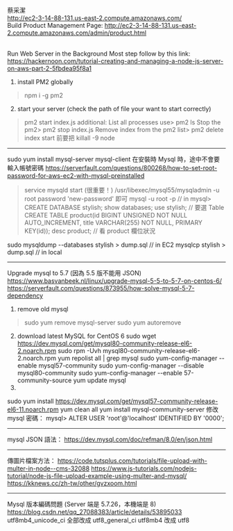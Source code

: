 蔡采潔
</br>http://ec2-3-14-88-131.us-east-2.compute.amazonaws.com/
</br>Build Product Management Page:
http://ec2-3-14-88-131.us-east-2.compute.amazonaws.com/admin/product.html

</br>Run Web Server in the Background
Most step follow by this link:
</br>https://hackernoon.com/tutorial-creating-and-managing-a-node-js-server-on-aws-part-2-5fbdea95f8a1
1. install PM2 globally
> npm i -g pm2
2. start your server (check the path of file your want to start correctly)
> pm2 start index.js
additional:
List all processes use> pm2 ls
Stop the pm2> pm2 stop index.js
Remove index from the pm2 list> pm2 delete index
start 前要把 killall -9 node
- - -
sudo yum install mysql-server mysql-client
在安裝時 Mysql 時，途中不會要輸入帳號密碼
https://serverfault.com/questions/800268/how-to-set-root-password-for-aws-ec2-with-mysql-preinstalled
> service mysqld start (很重要！)
> /usr/libexec/mysql55/mysqladmin -u root password 'new-password'
即可
mysql -u root -p
// in mysql>
CREATE DATABASE stylish;
show databases;
use stylish; // 要選 Table
CREATE TABLE product(id BIGINT UNSIGNED NOT NULL AUTO_INCREMENT, title VARCHAR(255) NOT NULL, PRIMARY KEY(id));
desc product; // 看 product 欄位狀況

sudo mysqldump --databases stylish > dump.sql // in EC2
mysqlcp stylish > dump.sql // in local

- - -
Upgrade mysql to 5.7 (因為 5.5 版不能用 JSON)
https://www.basvanbeek.nl/linux/upgrade-mysql-5-5-to-5-7-on-centos-6/
https://serverfault.com/questions/873955/how-solve-mysql-5-7-dependency
1. remove old mysql
> sudo yum remove mysql-server
> sudo yum autoremove
2. download latest MySQL for CentOS 6
sudo wget https://dev.mysql.com/get/mysql80-community-release-el6-2.noarch.rpm
sudo rpm -Uvh mysql80-community-release-el6-2.noarch.rpm
yum repolist all | grep mysql
sudo yum-config-manager --enable mysql57-community
sudo yum-config-manager --disable mysql80-community
sudo yum-config-manager --enable 57-community-source
yum update mysql
3. 
sudo yum install https://dev.mysql.com/get/mysql57-community-release-el6-11.noarch.rpm
yum clean all
yum install mysql-community-server
修改 mysql 密碼：
mysql> ALTER USER 'root'@'localhost' IDENTIFIED BY '0000';
- - -
mysql JSON 語法：
https://dev.mysql.com/doc/refman/8.0/en/json.html
- - - 
傳圖片檔案方法：
https://code.tutsplus.com/tutorials/file-upload-with-multer-in-node--cms-32088
https://www.js-tutorials.com/nodejs-tutorial/node-js-file-upload-example-using-multer-and-mysql/
https://kknews.cc/zh-tw/other/gvzxoom.html
- - -
Mysql 版本編碼問題 (Server 端是 5.7.26，本機端是 8)
https://blog.csdn.net/qq_27088383/article/details/53895033
utf8mb4_unicode_ci 全部改成 utf8_general_ci
utf8mb4 改成 utf8

